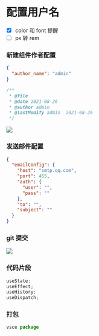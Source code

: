 # 配置用户名

- [x] color 和 font 提醒
- [ ] px 转 rem

### 新建组件作者配置

```json
{
  "author_name": "admin"
}
```

```js
/**
 * @file
 * @date 2021-08-26
 * @author admin
 * @lastModify admin  2021-08-26
 */
```

![](https://i0.hdslb.com/bfs/album/8f580014bb8d7374d8ae458c19f88d8829152c02.png)

### 发送邮件配置

```json
{
  "emailConfig": {
    "host": "smtp.qq.com",
    "port": 465,
    "auth": {
      "user": "",
      "pass": ""
    },
    "to": "",
    "subject": ""
  }
}
```

### git 提交

![](https://s3.bmp.ovh/imgs/2021/12/48a5e00c200f5299.gif)

### 代码片段

```js
useState;
useEffect;
useHistory;
useDispatch;
```

### 打包

```js
vsce package
```
